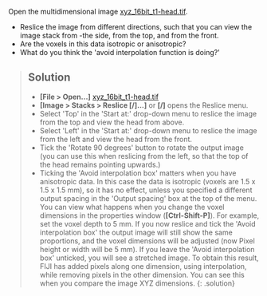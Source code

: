 Open the multidimensional image [xyz_16bit_t1-head.tif](https://github.com/NEUBIAS/training-resources/raw/master/image_data/xyz_16bit_t1-head.tif).
- Reslice the image from different directions, such that you can view the image stack from -the side, from the top, and from the front.
- Are the voxels in this data isotropic or anisotropic?
- What do you think the 'avoid interpolation function is doing?'


> ## Solution
> - **[File > Open...]** [xyz_16bit_t1-head.tif](https://github.com/NEUBIAS/training-resources/raw/master/image_data/xyz_16bit_t1-head.tif)
> - **[Image > Stacks > Reslice [/]...]** or **[/]** opens the Reslice menu.
> - Select 'Top' in the 'Start at:' drop-down menu to reslice the image from the top and view the head from above.
> - Select 'Left' in the 'Start at:' drop-down menu to reslice the image from the left and view the head from the front.
> - Tick the 'Rotate 90 degrees' button to rotate the output image (you can use this when reslicing from the left, so that the top of the head remains pointing upwards.)
> - Ticking the 'Avoid interpolation box' matters when you have anisotropic data. In this case the data is isotropic (voxels are 1.5 x 1.5 x 1.5 mm), so it has no effect, unless you specified a different output spacing in the 'Output spacing' box at the top of the menu. You can view what happens when you change the voxel dimensions in the properties window (**[Ctrl-Shift-P]**). For example, set the voxel depth to 5 mm. If you now reslice and tick the 'Avoid interpolation box' the output image will still show the same proportions, and the voxel dimensions will be adjusted (now Pixel height or width will be 5 mm). If you leave the 'Avoid interpolation box' unticked, you will see a stretched image. To obtain this result, FIJI has added pixels along one dimension, using interpolation, while removing pixels in the other dimension. You can see this when you compare the image XYZ dimensions.
{: .solution}
